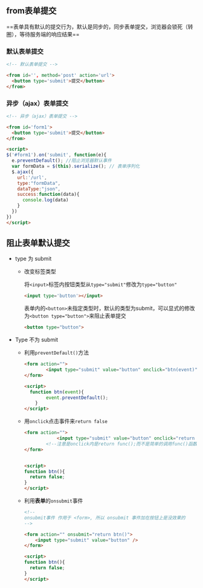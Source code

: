 ## from表单提交

==表单具有默认的提交行为，默认是同步的，同步表单提交，浏览器会锁死（转圈），等待服务端的响应结果==

### 默认表单提交

```html
<!-- 默认表单提交 -->

<from id='', method='post' action='url'>
  <button type='submit'>提交</button>
</from>
```

### 异步（ajax）表单提交

```html
<!-- 异步（ajax）表单提交 -->

<from id='form1'>
  <button type='submit'>提交</button>
</from>

<script>
$('#form1').on('submit', function(e){
  e.preventDefault(); //阻止浏览器默认事件
  var formData = $(this).serialize(); // 表单序列化
  $.ajax({
    url:'/url',
    type:"formData",
    dataType:"json",
    success:function(data){
      console.log(data)
    }
  })
})
</script>
```



## 阻止表单默认提交

+ type 为 submit

  + 改变标签类型

    将`<input>`标签内按钮类型从`type="submit"`修改为`type="button"`

    ```html
    <input type='button'></input>
    ```

    表单内的`<button>`未指定类型时，默认的类型为submit，可以显式的修改为`<button type="button">`来阻止表单提交

    ```html
    <button type="button">
    ```

+ Type 不为 submit

  + 利用`preventDefault()`方法

    ```html
    <form action="">
    		<input type="submit" value="button" onclick="btn(event)" /> 
    </form>
    
    <script>
      function btn(event){
    		event.preventDefault();
    	}
    </script>
    ```

  + 用`onclick`点击事件来`return false `

    ```html
    <form action="">
    			<input type="submit" value="button" onclick="return btn()" /> 
      		<!--注意是onclick内是return func();而不是简单的调用func()函数-->
    </form>
    
    
    <script>
    function btn(){
      return false;
    }
    </script>
    ```

  + 利用**表单**的`onsubmit`事件 

    ```html
    <!-- 
    onsubmit事件 作用于 <form>, 所以 onsubmit 事件加在按钮上是没效果的
    -->
    
    <form action="" onsubmit="return btn()">
        <input type="submit" value="button" /> 
    </form>
    
    <script>
    function btn(){
      return false;
    }
    </script>
    ```

    

  

